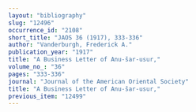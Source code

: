 ```yaml
---
layout: "bibliography"
slug: "12496"
occurrence_id: "2108"
short_title: "JAOS 36 (1917), 333-336"
author: "Vanderburgh, Frederick A."
publication_year: "1917"
title: "A Business Letter of Anu-šar-usur,"
volume_no_: "36"
pages: "333-336"
journal: "Journal of the American Oriental Society"
title: "A Business Letter of Anu-šar-usur,"
previous_item: "12499"
---
```

